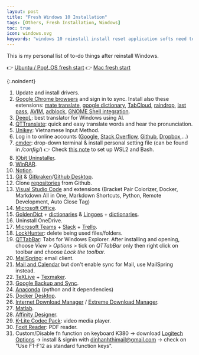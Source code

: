 ```yaml
---
layout: post
title: "Fresh Windows 10 Installation"
tags: [Others, Fresh Installation, Windows]
toc: true
icon: windows.svg
keywords: "windows 10 reinstall install reset application softs need to do k380 keyboard logitech"
---
```


This is my personal list of to-do things after reinstall Windows.

👉 [Ubuntu / Pop!_OS fresh start](/fresh-installation-ubuntu)
👉 [Mac fresh start](/fresh-install-macos)

{:.noindent}
1. Update and install drivers.
2. [Google Chrome browsers](https://www.google.com/chrome/) and sign in to sync. Install also these extensions: [mate translate](https://chrome.google.com/webstore/detail/mate-translate-%E2%80%93-translat/ihmgiclibbndffejedjimfjmfoabpcke), [google dictionary](https://chrome.google.com/webstore/detail/google-dictionary-by-goog/mgijmajocgfcbeboacabfgobmjgjcoja), [TabCloud](https://chrome.google.com/webstore/detail/tabcloud/npecfdijgoblfcgagoijgmgejmcpnhof), [raindrop](https://chrome.google.com/webstore/detail/raindropio/ldgfbffkinooeloadekpmfoklnobpien), [last pass](https://chrome.google.com/webstore/detail/lastpass-free-password-ma/hdokiejnpimakedhajhdlcegeplioahd), [AVIM](https://chrome.google.com/webstore/detail/avim-vietnamese-input-met/opgbbffpdglhkpglnlkiclakjlpiedoh), [adblock](https://chrome.google.com/webstore/detail/adblock-%E2%80%94-best-ad-blocker/gighmmpiobklfepjocnamgkkbiglidom), [GNOME Shell integration](https://chrome.google.com/webstore/detail/gnome-shell-integration/gphhapmejobijbbhgpjhcjognlahblep).
3. [DeepL](https://www.deepl.com/translator): best translator for Windows using AI.
4. [QTTranslate](https://quest-app.appspot.com): quick and easy translate words and hear the pronunciation.
5. [Unikey](https://www.unikey.org): Vietnamese Input Method.
6. Log in to online accounts ([Google](https://accounts.google.com/login), [Stack Overflow](https://stackoverflow.com/), [Github](https://github.com/login), [Dropbox](https://www.dropbox.com/login),...)
7. [cmder](https://cmder.net): drop-down terminal & install personal setting file (can be found in _/config/_) 👉 Check [this note](/docker-wsl2-windows) to set up WSL2 and Bash.
8. [IObit Uninstaller](https://www.iobit.com/en/advanceduninstaller.php).
9.  [WinRAR](https://www.win-rar.com/start.html?&L=0).
10. [Notion](https://www.notion.so).
11. [Git](https://git-scm.com) & [Gitkraken](https://www.gitkraken.com/git-client)/[Github Desktop](https://desktop.github.com).
12. Clone [repositories](https://github.com/dinhanhthi?tab=repositories) from Github.
13. [Visual Studio Code](https://code.visualstudio.com) and extensions (Bracket Pair Colorizer, Docker, Markdown All in One, Markdown Shortcuts, Python, Remote Development, Auto Close Tag)
14. [Microsoft Office](https://www.microsoft.com/en-us/download/office.aspx).
15. [GoldenDict](https://github.com/goldendict/goldendict/wiki/Early-Access-Builds-for-Windows) + [dictionaries](https://drive.google.com/open?id=1jna8_grA-wyhPrq8BiB7ypadvW3tTlIv) & [Lingoes](http://www.lingoes.net/) + [dictionaries](https://drive.google.com/open?id=1LlCtGewKiLMil-7aQFEy_tu4ir1eC_6l).
16. Uninstall OneDrive.
17. [Microsoft Teams](https://teams.microsoft.com/) + [Slack](https://slack.com/intl/en-fr/downloads/windows?eu_nc=1) + [Trello](https://trello.com).
18. [LockHunter](https://lockhunter.com): delete being used files/folders.
19. [QTTabBar](http://qttabbar.sourceforge.net): Tabs for Windows Explorer. After installing and opening, choose _View_ > _Options_ > tick on _QTTabBar_ only then right click on toolbar and choose _Lock the toolbar_.
20. [MailSpring](https://getmailspring.com): email client.
21. [Mail and Calendar](https://www.microsoft.com/en-us/p/mail-and-calendar/9wzdncrfhvqm?activetab=pivot:overviewtab) but don't enable sync for Mail, use MailSpring instead.
22. [TeXLive](https://www.ctan.org/tex-archive/systems/texlive/Images) + [Texmaker](https://www.xm1math.net/texmaker/).
23. [Google Backup and Sync](https://www.google.com/drive/download/backup-and-sync/).
24. [Anaconda](https://www.anaconda.com/products/individual) (python and it dependencies)
25. [Docker Desktop](https://hub.docker.com/editions/community/docker-ce-desktop-windows).
26. [Internet Download Manager](http://internetdownloadmanager.com) / [Extreme Download Manager](https://sourceforge.net/projects/xdman/).
27. [Matlab](https://www.mathworks.com/products/matlab.html).
28. [Affinity Designer](https://affinity.serif.com/en-us/designer/).
29. [K-Lite Codec Pack](https://www.codecguide.com/download_kl.htm): video media player.
30. [Foxit Reader](https://www.foxitsoftware.com/pdf-reader/): PDF reader.
31. Custom/Disable fn function on keyboard K380 -> download [Logitech Options](https://support.logi.com/hc/en-ch/articles/360025297893) -> install & signin with dinhanhthimail@gmail.com -> check on "Use F1-F12 as standard function keys".